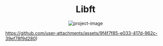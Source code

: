 <h1 align="center" id="title">Libft</h1>

<p align="center"><img src="https://socialify.git.ci/valyriasteel/Libft/image?font=Source+Code+Pro&amp;language=1&amp;name=1&amp;pattern=Plus&amp;theme=Dark" alt="project-image"></p>

https://github.com/user-attachments/assets/9f4f7f85-e033-417d-962c-39ef78f9d280)

